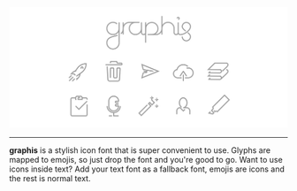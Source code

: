 <div align="center">
<img src="banner-grey.svg" width="512px"/>
</div>

---

**graphis** is a stylish icon font that is super convenient to use. Glyphs are mapped to emojis, so just drop the font and you're good to go. Want to use icons inside text? Add your text font as a fallback font, emojis are icons and the rest is normal text.
